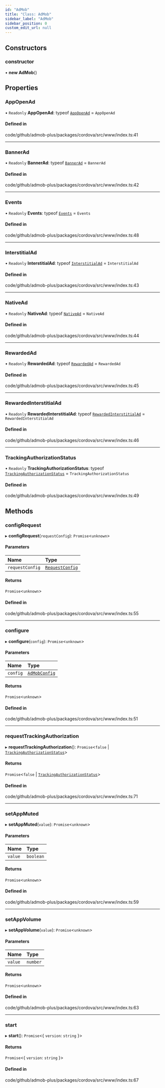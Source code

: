 ```yaml
---
id: "AdMob"
title: "Class: AdMob"
sidebar_label: "AdMob"
sidebar_position: 0
custom_edit_url: null
---
```


## Constructors

### constructor

• **new AdMob**()

## Properties

### AppOpenAd

• `Readonly` **AppOpenAd**: typeof [`AppOpenAd`](AppOpenAd.md) = `AppOpenAd`

#### Defined in

code/github/admob-plus/packages/cordova/src/www/index.ts:41

___

### BannerAd

• `Readonly` **BannerAd**: typeof [`BannerAd`](BannerAd.md) = `BannerAd`

#### Defined in

code/github/admob-plus/packages/cordova/src/www/index.ts:42

___

### Events

• `Readonly` **Events**: typeof [`Events`](../enums/Events.md) = `Events`

#### Defined in

code/github/admob-plus/packages/cordova/src/www/index.ts:48

___

### InterstitialAd

• `Readonly` **InterstitialAd**: typeof [`InterstitialAd`](InterstitialAd.md) = `InterstitialAd`

#### Defined in

code/github/admob-plus/packages/cordova/src/www/index.ts:43

___

### NativeAd

• `Readonly` **NativeAd**: typeof [`NativeAd`](NativeAd.md) = `NativeAd`

#### Defined in

code/github/admob-plus/packages/cordova/src/www/index.ts:44

___

### RewardedAd

• `Readonly` **RewardedAd**: typeof [`RewardedAd`](RewardedAd.md) = `RewardedAd`

#### Defined in

code/github/admob-plus/packages/cordova/src/www/index.ts:45

___

### RewardedInterstitialAd

• `Readonly` **RewardedInterstitialAd**: typeof [`RewardedInterstitialAd`](RewardedInterstitialAd.md) = `RewardedInterstitialAd`

#### Defined in

code/github/admob-plus/packages/cordova/src/www/index.ts:46

___

### TrackingAuthorizationStatus

• `Readonly` **TrackingAuthorizationStatus**: typeof [`TrackingAuthorizationStatus`](../enums/TrackingAuthorizationStatus.md) = `TrackingAuthorizationStatus`

#### Defined in

code/github/admob-plus/packages/cordova/src/www/index.ts:49

## Methods

### configRequest

▸ **configRequest**(`requestConfig`): `Promise`<`unknown`\>

#### Parameters

| Name | Type |
| :------ | :------ |
| `requestConfig` | [`RequestConfig`](../#requestconfig) |

#### Returns

`Promise`<`unknown`\>

#### Defined in

code/github/admob-plus/packages/cordova/src/www/index.ts:55

___

### configure

▸ **configure**(`config`): `Promise`<`unknown`\>

#### Parameters

| Name | Type |
| :------ | :------ |
| `config` | [`AdMobConfig`](../#admobconfig) |

#### Returns

`Promise`<`unknown`\>

#### Defined in

code/github/admob-plus/packages/cordova/src/www/index.ts:51

___

### requestTrackingAuthorization

▸ **requestTrackingAuthorization**(): `Promise`<``false`` \| [`TrackingAuthorizationStatus`](../enums/TrackingAuthorizationStatus.md)\>

#### Returns

`Promise`<``false`` \| [`TrackingAuthorizationStatus`](../enums/TrackingAuthorizationStatus.md)\>

#### Defined in

code/github/admob-plus/packages/cordova/src/www/index.ts:71

___

### setAppMuted

▸ **setAppMuted**(`value`): `Promise`<`unknown`\>

#### Parameters

| Name | Type |
| :------ | :------ |
| `value` | `boolean` |

#### Returns

`Promise`<`unknown`\>

#### Defined in

code/github/admob-plus/packages/cordova/src/www/index.ts:59

___

### setAppVolume

▸ **setAppVolume**(`value`): `Promise`<`unknown`\>

#### Parameters

| Name | Type |
| :------ | :------ |
| `value` | `number` |

#### Returns

`Promise`<`unknown`\>

#### Defined in

code/github/admob-plus/packages/cordova/src/www/index.ts:63

___

### start

▸ **start**(): `Promise`<{ `version`: `string`  }\>

#### Returns

`Promise`<{ `version`: `string`  }\>

#### Defined in

code/github/admob-plus/packages/cordova/src/www/index.ts:67
